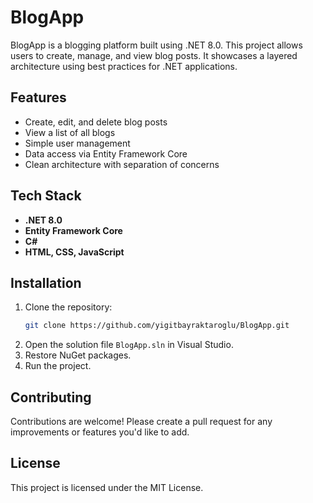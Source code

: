 # BlogApp

BlogApp is a blogging platform built using .NET 8.0. This project allows users to create, manage, and view blog posts. It showcases a layered architecture using best practices for .NET applications.

## Features
- Create, edit, and delete blog posts
- View a list of all blogs
- Simple user management
- Data access via Entity Framework Core
- Clean architecture with separation of concerns

## Tech Stack
- **.NET 8.0**
- **Entity Framework Core**
- **C#**
- **HTML, CSS, JavaScript**

## Installation
1. Clone the repository:
    ```bash
    git clone https://github.com/yigitbayraktaroglu/BlogApp.git
    ```
2. Open the solution file `BlogApp.sln` in Visual Studio.
3. Restore NuGet packages.
4. Run the project.

## Contributing
Contributions are welcome! Please create a pull request for any improvements or features you'd like to add.

## License
This project is licensed under the MIT License.
